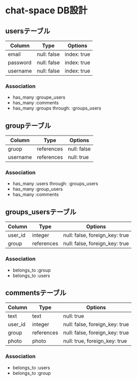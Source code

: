 # chat-space DB設計
## usersテーブル
|Column|Type|Options|
|------|----|-------|
|email|null: false|index: true|
|password|null: false|index: true|
|username|null: false|index: true|
### Association
- has_many :groupe_users
- has_many :comments
- has_many :groups through: :groups_users

## groupテーブル
|Column|Type|Options|
|------|----|-------|
|gruop|references|null: false|
|username|references|null: true|

### Association
- has_many :users through: :groups_users
- has_many :group_users
- has_many :comments

## groups_usersテーブル
|Column|Type|Options|
|------|----|-------|
|user_id|integer|null: false, foreign_key: true|
|group|references|null: false, foreign_key: true|
### Association
- belongs_to :group
- belongs_to :users

## commentsテーブル
|Column|Type|Options|
|------|----|-------|
|text|text|null: true|
|user_id|integer|null: false, foreign_key: true|
|group|references|null: false, foreign_key: true|
|photo|photo|null: true, foreign_key: true|
### Association
- belongs_to :users
- belongs_to :group


